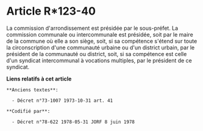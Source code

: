 # Article R*123-40

La commission d'arrondissement est présidée par le sous-préfet. La commission communale ou intercommunale est présidée, soit
par le maire de la commune où elle a son siège, soit, si sa compétence s'étend sur toute la circonscription d'une communauté
urbaine ou d'un district urbain, par le président de la communauté ou district, soit, si sa compétence est celle d'un
syndicat intercommunal à vocations multiples, par le président de ce syndicat.

**Liens relatifs à cet article**

	**Anciens textes**:

	  - Décret n°73-1007 1973-10-31 art. 41

	**Codifié par**:

	  - Décret n°78-622 1978-05-31 JORF 8 juin 1978
